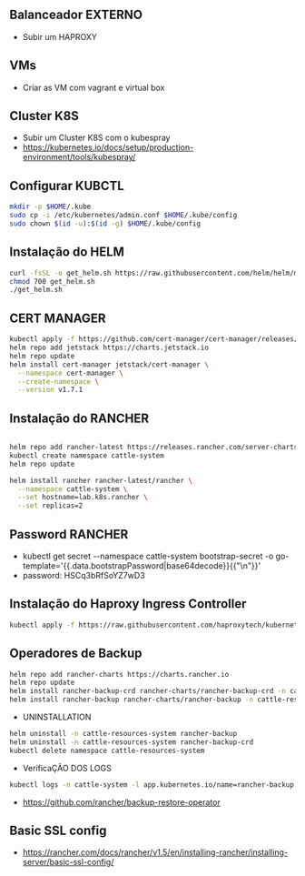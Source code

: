## Balanceador EXTERNO
- Subir um HAPROXY

## VMs
- Criar as VM com vagrant e virtual box

## Cluster K8S
- Subir um Cluster K8S com o kubespray
- https://kubernetes.io/docs/setup/production-environment/tools/kubespray/

## Configurar KUBCTL

```bash
mkdir -p $HOME/.kube
sudo cp -i /etc/kubernetes/admin.conf $HOME/.kube/config
sudo chown $(id -u):$(id -g) $HOME/.kube/config
```

## Instalação do HELM

```bash
curl -fsSL -o get_helm.sh https://raw.githubusercontent.com/helm/helm/main/scripts/get-helm-3
chmod 700 get_helm.sh
./get_helm.sh
```

## CERT MANAGER

```bash
kubectl apply -f https://github.com/cert-manager/cert-manager/releases/download/v1.7.1/cert-manager.crds.yaml
helm repo add jetstack https://charts.jetstack.io
helm repo update
helm install cert-manager jetstack/cert-manager \
  --namespace cert-manager \
  --create-namespace \
  --version v1.7.1
```

## Instalação do RANCHER

```bash

helm repo add rancher-latest https://releases.rancher.com/server-charts/latest
kubectl create namespace cattle-system
helm repo update

helm install rancher rancher-latest/rancher \
  --namespace cattle-system \
  --set hostname=lab.k8s.rancher \
  --set replicas=2
```

## Password RANCHER

- kubectl get secret --namespace cattle-system bootstrap-secret -o go-template='{{.data.bootstrapPassword|base64decode}}{{"\n"}}'
- password: HSCq3bRfSoYZ7wD3


## Instalação do Haproxy Ingress Controller

```bash
kubectl apply -f https://raw.githubusercontent.com/haproxytech/kubernetes-ingress/v1.8/deploy/haproxy-ingress.yaml
```

## Operadores de Backup

```bash
helm repo add rancher-charts https://charts.rancher.io
helm repo update
helm install rancher-backup-crd rancher-charts/rancher-backup-crd -n cattle-resources-system --create-namespace
helm install rancher-backup rancher-charts/rancher-backup -n cattle-resources-system
```

- UNINSTALLATION

```bash
helm uninstall -n cattle-resources-system rancher-backup
helm uninstall -n cattle-resources-system rancher-backup-crd
kubectl delete namespace cattle-resources-system
```
- VerificaÇÃO DOS LOGS
```bash
kubectl logs -n cattle-system -l app.kubernetes.io/name=rancher-backup -f
```

- https://github.com/rancher/backup-restore-operator

## Basic SSL config 
- https://rancher.com/docs/rancher/v1.5/en/installing-rancher/installing-server/basic-ssl-config/
